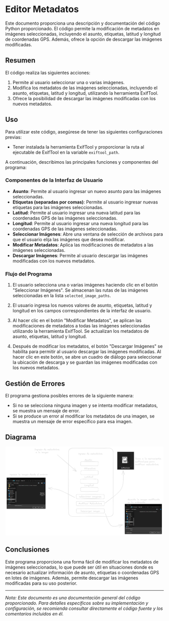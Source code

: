 # Editor Metadatos

Este documento proporciona una descripción y documentación del código Python proporcionado. El código permite la modificación de metadatos en imágenes seleccionadas, incluyendo el asunto, etiquetas, latitud y longitud de coordenadas GPS. Además, ofrece la opción de descargar las imágenes modificadas.

## Resumen

El código realiza las siguientes acciones:

1. Permite al usuario seleccionar una o varias imágenes.
2. Modifica los metadatos de las imágenes seleccionadas, incluyendo el asunto, etiquetas, latitud y longitud, utilizando la herramienta ExifTool.
3. Ofrece la posibilidad de descargar las imágenes modificadas con los nuevos metadatos.

## Uso

Para utilizar este código, asegúrese de tener las siguientes configuraciones previas:

- Tener instalada la herramienta ExifTool y proporcionar la ruta al ejecutable de ExifTool en la variable `exiftool_path`.

A continuación, describimos las principales funciones y componentes del programa:

### Componentes de la Interfaz de Usuario

- **Asunto**: Permite al usuario ingresar un nuevo asunto para las imágenes seleccionadas.
- **Etiquetas (separadas por comas)**: Permite al usuario ingresar nuevas etiquetas para las imágenes seleccionadas.
- **Latitud**: Permite al usuario ingresar una nueva latitud para las coordenadas GPS de las imágenes seleccionadas.
- **Longitud**: Permite al usuario ingresar una nueva longitud para las coordenadas GPS de las imágenes seleccionadas.
- **Seleccionar Imágenes**: Abre una ventana de selección de archivos para que el usuario elija las imágenes que desea modificar.
- **Modificar Metadatos**: Aplica las modificaciones de metadatos a las imágenes seleccionadas.
- **Descargar Imágenes**: Permite al usuario descargar las imágenes modificadas con los nuevos metadatos.

### Flujo del Programa

1. El usuario selecciona una o varias imágenes haciendo clic en el botón "Seleccionar Imágenes". Se almacenan las rutas de las imágenes seleccionadas en la lista `selected_image_paths`.

2. El usuario ingresa los nuevos valores de asunto, etiquetas, latitud y longitud en los campos correspondientes de la interfaz de usuario.

3. Al hacer clic en el botón "Modificar Metadatos", se aplican las modificaciones de metadatos a todas las imágenes seleccionadas utilizando la herramienta ExifTool. Se actualizan los metadatos de asunto, etiquetas, latitud y longitud.

4. Después de modificar los metadatos, el botón "Descargar Imágenes" se habilita para permitir al usuario descargar las imágenes modificadas. Al hacer clic en este botón, se abre un cuadro de diálogo para seleccionar la ubicación de descarga y se guardan las imágenes modificadas con los nuevos metadatos.

## Gestión de Errores

El programa gestiona posibles errores de la siguiente manera:

- Si no se selecciona ninguna imagen y se intenta modificar metadatos, se muestra un mensaje de error.
- Si se produce un error al modificar los metadatos de una imagen, se muestra un mensaje de error específico para esa imagen.
## Diagrama 

![Diagrama de Flujo](diagrama.png)

## Conclusiones

Este programa proporciona una forma fácil de modificar los metadatos de imágenes seleccionadas, lo que puede ser útil en situaciones donde es necesario actualizar información de asunto, etiquetas o coordenadas GPS en lotes de imágenes. Además, permite descargar las imágenes modificadas para su uso posterior.

---

*Nota: Este documento es una documentación general del código proporcionado. Para detalles específicos sobre su implementación y configuración, se recomienda consultar directamente el código fuente y los comentarios incluidos en él.*
